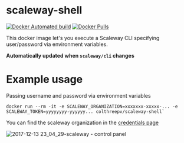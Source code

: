 scaleway-shell
==============
[![Docker Automated build](https://img.shields.io/docker/automated/colthreepv/scaleway-shell.svg?style=for-the-badge&maxAge=3600)]()
[![Docker Pulls](https://img.shields.io/docker/pulls/colthreepv/scaleway-shell.svg?style=for-the-badge&maxAge=600)]()  

This docker image let's you execute a Scaleway CLI specifying user/password via environment variables.

**Automatically updated when `scaleway/cli` changes**

# Example usage
Passing username and password via environment variables
```shell
docker run --rm -it -e SCALEWAY_ORGANIZATION=xxxxxxx-xxxxx-... -e SCALEWAY_TOKEN=yyyyyyyy-yyyyyy... colthreepv/scaleway-shell`
```

You can find the scaleway organization in the [credentials page](https://cloud.scaleway.com/#/credentials)

![2017-12-13 23_04_29-scaleway - control panel](https://user-images.githubusercontent.com/2657230/33965011-bd5591fa-e05a-11e7-9d68-ff2f2c6c3749.png)
